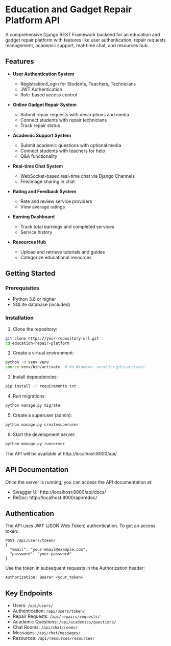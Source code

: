 
# Education and Gadget Repair Platform API

A comprehensive Django REST Framework backend for an education and gadget repair platform with features like user authentication, repair requests management, academic support, real-time chat, and resources hub.

## Features

- **User Authentication System**
  - Registration/Login for Students, Teachers, Technicians
  - JWT Authentication
  - Role-based access control

- **Online Gadget Repair System**
  - Submit repair requests with descriptions and media
  - Connect students with repair technicians
  - Track repair status

- **Academic Support System**
  - Submit academic questions with optional media
  - Connect students with teachers for help
  - Q&A functionality

- **Real-time Chat System**
  - WebSocket-based real-time chat via Django Channels
  - File/image sharing in chat

- **Rating and Feedback System**
  - Rate and review service providers
  - View average ratings

- **Earning Dashboard**
  - Track total earnings and completed services
  - Service history

- **Resources Hub**
  - Upload and retrieve tutorials and guides
  - Categorize educational resources

## Getting Started

### Prerequisites

- Python 3.8 or higher
- SQLite database (included)

### Installation

1. Clone the repository:
```bash
git clone https://your-repository-url.git
cd education-repair-platform
```

2. Create a virtual environment:
```bash
python -m venv venv
source venv/bin/activate  # On Windows: venv\Scripts\activate
```

3. Install dependencies:
```bash
pip install -r requirements.txt
```

4. Run migrations:
```bash
python manage.py migrate
```

5. Create a superuser (admin):
```bash
python manage.py createsuperuser
```

6. Start the development server:
```bash
python manage.py runserver
```

The API will be available at http://localhost:8000/api/

## API Documentation

Once the server is running, you can access the API documentation at:
- Swagger UI: http://localhost:8000/api/docs/
- ReDoc: http://localhost:8000/api/redoc/

## Authentication

The API uses JWT (JSON Web Token) authentication. To get an access token:

```
POST /api/users/token/
{
  "email": "your-email@example.com",
  "password": "your-password"
}
```

Use the token in subsequent requests in the Authorization header:
```
Authorization: Bearer <your_token>
```

## Key Endpoints

- Users: `/api/users/`
- Authentication: `/api/users/token/`
- Repair Requests: `/api/repairs/requests/`
- Academic Questions: `/api/academics/questions/`
- Chat Rooms: `/api/chat/rooms/`
- Messages: `/api/chat/messages/`
- Resources: `/api/resources/resources/`
